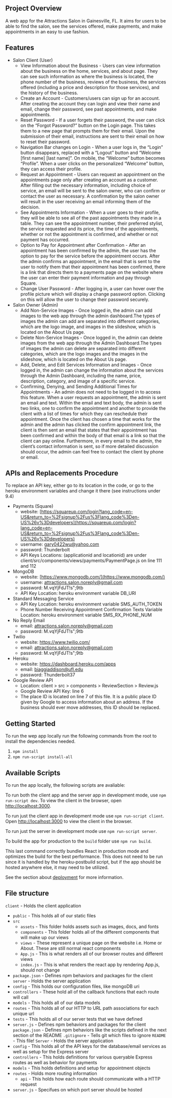 ## Project Overview
A web app for the Attractions Salon in Gainesville, FL. It aims for users to be able to find the salon, see the services offered, make payments, and make appointments in an easy to use fashion.

## Features
- Salon Client (User)
    - View Information about the Business - Users can view information about the business on the home, services, and about page. They can see such information as where the business is located, the phone number of the business, reviews of the business, the services offered (including a price and description for those services), and the history of the business. 
    - Create an Account - Customers/users can sign up for an account. After creating the account they can login and view their name and email, change their password, see past appointments, and make appointments.
    - Reset Password - If a user forgets their password, the user can click on the “Forgot Password?” button on the Login page. This takes them to a new page that prompts them for their email. Upon the submission of their email, instructions are sent to their email on how to reset their password.
    - Navigation Bar changes on Login  - When a user logs in, the “Login” button disappears, replaced with a “Logout” button and “Welcome [first name] [last name]”. On mobile, the “Welcome” button becomes “Profile”. When a user clicks on the personalized “Welcome” button, they can access their profile.
    - Request an Appointment - Users can request an appointment on the appointments page only after creating an account as a customer. After filling out the necessary information, including choice of service, an email will be sent to the salon owner, who can confirm or contact the user as necessary. A confirmation by the salon owner will result in the user receiving an email informing them of the decision.
    - See Appointments Information - When a user goes to their profile, they will be able to see all of the past appointments they made in a table. They can see the appointment number, their preferred stylist, the service requested and its price, the time of the appointments, whether or not the appointment is confirmed, and  whether or not payment has occurred.
    - Option to Pay for Appointment after Confirmation - After an appointment has been confirmed by the admin, the user has the option to pay for the service before the appointment occurs. After the admin confirms an appointment, in the email that is sent to the user to notify them that their appointment has been confirmed, there is a link that directs them to a payments page on the website where the user can enter their payment information and pay through Square.
    - Change User Password - After logging in, a user can hover over the profile picture which will display a change password option. Clicking on this will allow the user to change their password securely.
- Salon Owner (Admin)
    - Add Non-Service Images - Once logged in, the admin can add images to the web app through the admin dashboard.The types of images the admin can add are separated into different categories, which are the logo image, and images in the slideshow, which is located on the About Us page.
    - Delete Non-Service Images - Once logged in, the admin can delete images from the web app through the Admin Dashboard.The types of images the admin can delete are separated into different categories, which are the logo images and the images in the slideshow, which is located on the About Us page.
    - Add, Delete, and Edit Services Information and Images - Once logged in, the admin can change the information about the services through the Admin Dashboard, including the name, price, description, category, and image of a specific service. 
    - Confirming, Denying, and Sending Additional Times for Appointments - An admin does not need to be logged in to access this feature. When a user requests an appointment, the admin is sent an email and text. Within the email and text body, the admin is sent two links, one to confirm the appointment and another to provide the client with a list of times for which they can reschedule their appointment. Once the client has chosen a time that works for the admin and the admin has clicked the confirm appointment link, the client is then sent an email that states that their appointment has been confirmed and within the body of that email is a link so that the client can pay online. Furthermore, in every email to the admin, the client’s contact information is sent, so if more detailed discussion should occur, the admin can feel free to contact the client by phone or email.


## APIs and Replacements Procedure
To replace an API key, either go to its location in the code, or go to the heroku environment variables and change it there (see instructions under 9.4)

- Payments (Square)
    - website: [https://squareup.com/login?lang_code=en-US&return_to=%2Fsignup%2Fus%3Flang_code%3Den-US%26v%3Ddevelopers](https://squareup.com/login?lang_code=en-US&return_to=%2Fsignup%2Fus%3Flang_code%3Den-US%26v%3Ddevelopers)
    - username: gary0422wu@yahoo.com
	- password: Thunderbolt
    - API Keys Locations: (applicationid and locationid) are under client/src/components/views/payments/PaymentPage.js on line 111 and 112
- MongoDB
	- website: [https://www.mongodb.com/](https://www.mongodb.com/)
	- username: attractions.salon.noreply@gmail.com
    - password:  M.vqYjFdJT!s";9tb
    - API Key Location: heroku environment variable DB_URI
- Standard Messaging Service
	- API Key Location: heroku environment variable SMS_AUTH_TOKEN
    - Phone Number Receiving Appointment Confirmation Texts Variable Location: heroku environment variable SMS_RX_PHONE_NUM
- No Reply Email
	- email: attractions.salon.noreply@gmail.com
    - password: M.vqYjFdJT!s";9tb
- Twilio
	- website: https://www.twilio.com/
	- email: attractions.salon.noreply@gmail.com
    - password: M.vqYjFdJT!s";9tb
- Heroku
	- website: https://dashboard.heroku.com/apps
	- email: biaggiaddison@ufl.edu
	- password: Thunderbolt37
- Google Review API
    - Location: client > src > components > ReviewSection > Review.js
    - Google Review API Key: line 6
    - The place ID is located on line 7 of this file. It is a public place ID given by Google to access information about an address. If the business should ever move addresses, this ID should be replaced.


## Getting Started
To run the wep app locally run the following commands from the root to install the dependencies needed.
1. `npm install`  
2. `npm run-script install-all` 

## Available Scripts
To run the app locally, the following scripts are avaliable: 

To run both the client app and the server app in development mode, use `npm run-script dev`. To view the client in the browser, open [http://localhost:3000](http://localhost:3000).

To run just the client app in development mode use `npm run-script client`. Open [http://localhost:3000](http://localhost:3000) to view the client in the browser.

To run just the server in development mode use `npm run-script server`.

To build the app for production to the `build` folder use `npm run build`.

This last command correctly bundles React in production mode and optimizes the build for the best performance. This does not need to be run since it is handled by the heroku-postbuild script, but if the app should be hosted anywhere else, it may need to be utilized.

See the section about [deployment](https://facebook.github.io/create-react-app/docs/deployment) for more information.


## File structure
`client` - Holds the client application
- `public` - This holds all of our static files
- `src`
    - `assets` - This folder holds assets such as images, docs, and fonts
    - `components` - This folder holds all of the different components that will make up our views
    - `views` - These represent a unique page on the website i.e. Home or About. These are still normal react components
    - `App.js` - This is what renders all of our browser routes and different views
    - `index.js` - This is what renders the react app by rendering App.js, should not change
- `package.json` - Defines npm behaviors and packages for the client
`server` - Holds the server application
- `config` - This holds our configuration files, like mongoDB uri
- `controllers` - These hold all of the callback functions that each route will call
- `models` - This holds all of our data models
- `routes` - This holds all of our HTTP to URL path associations for each unique url
- `tests` - This holds all of our server tests that we have defined
- `server.js` - Defines npm behaviors and packages for the client
`package.json` - Defines npm behaviors like the scripts defined in the next section of the README
`.gitignore` - Tells git which files to ignore
`README` - This file!
`Server` - Holds the server application
- `config` - This holds all of the API keys for the database/email services as well as setup for the Express server
- `controllers` - This holds definitions for various queryable Express routes as well as behavior for payments
- `models` - This holds definitions and setup for appointment objects
- `routes` - Holds more routing information
	- `api` - This holds how each route should communicate with a HTTP request
- `server.js` - Specifues on which port server should be hosted
